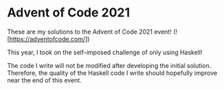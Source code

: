 # Advent of Code 2021

These are my solutions to the Advent of Code 2021 event! (![https://adventofcode.com/])

This year, I took on the self-imposed challenge of only using Haskell!

The code I write will not be modified after developing the initial solution.
Therefore, the quality of the Haskell code I write should hopefully improve near the end of this event.
